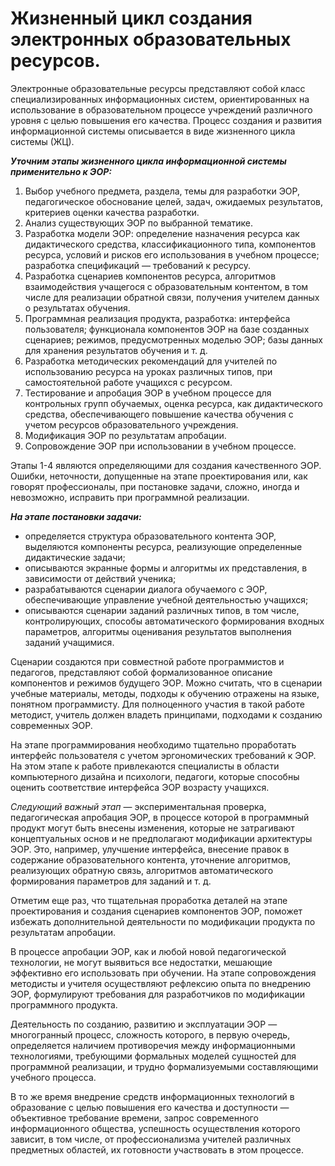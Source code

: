 # Жизненный цикл создания электронных образовательных ресурсов. 

Электронные образовательные ресурсы представляют собой класс специализированных информационных систем, ориентированных на использование в образовательном процессе учреждений различного уровня с целью повышения его качества. Процесс создания и развития информационной системы описывается в виде жизненного цикла системы (ЖЦ).

***Уточним этапы жизненного цикла информационной системы применительно к ЭОР:***

1. Выбор учебного предмета, раздела, темы для разработки ЭОР, педагогическое обоснование целей, задач, ожидаемых результатов, критериев оценки качества разработки.
2. Анализ существующих ЭОР по выбранной тематике.
3. Разработка модели ЭОР: определение назначения ресурса как дидактического средства, классификационного типа, компонентов ресурса, условий и рисков его использования в учебном процессе; разработка спецификаций — требований к ресурсу.
4. Разработка сценариев компонентов ресурса, алгоритмов взаимодействия учащегося с образовательным контентом, в том числе для реализации обратной связи, получения учителем данных о результатах обучения.
5. Программная реализация продукта, разработка: интерфейса пользователя; функционала компонентов ЭОР на базе созданных сценариев; режимов, предусмотренных моделью ЭОР; базы данных для хранения результатов обучения и т. д.
6. Разработка методических рекомендаций для учителей по использованию ресурса на уроках различных типов, при самостоятельной работе учащихся с ресурсом.
7. Тестирование и апробация ЭОР в учебном процессе для контрольных групп обучаемых, оценка ресурса, как дидактического средства, обеспечивающего повышение качества обучения с учетом ресурсов образовательного учреждения.
8. Модификация ЭОР по результатам апробации.
9. Сопровождение ЭОР при использовании в учебном процессе.

Этапы 1-4 являются определяющими для создания качественного ЭОР. Ошибки, неточности, допущенные на этапе проектирования или, как говорят профессионалы, при постановке задачи, сложно, иногда и невозможно, исправить при программной реализации.

***На этапе постановки задачи:***
- определяется структура образовательного контента ЭОР, выделяются компоненты ресурса, реализующие определенные дидактические задачи;
- описываются экранные формы и алгоритмы их представления, в зависимости от действий ученика;
- разрабатываются сценарии диалога обучаемого с ЭОР, обеспечивающие управление учебной деятельностью учащихся;
- описываются сценарии заданий различных типов, в том числе, контролирующих, способы автоматического формирования входных параметров, алгоритмы оценивания результатов выполнения заданий учащимися.

Сценарии создаются при совместной работе программистов и педагогов, представляют собой формализованное описание компонентов и режимов будущего ЭОР. Можно считать, что в сценарии учебные материалы, методы, подходы к обучению отражены на языке, понятном программисту. Для полноценного участия в такой работе методист, учитель должен владеть принципами, подходами к созданию современных ЭОР.

На этапе программирования необходимо тщательно проработать интерфейс пользователя с учетом эргономических требований к ЭОР. На этом этапе к работе привлекаются специалисты в области компьютерного дизайна и психологи, педагоги, которые способны оценить соответствие интерфейса ЭОР возрасту учащихся.

*Следующий важный этап* — экспериментальная проверка, педагогическая апробация ЭОР, в процессе которой в программный продукт могут быть внесены изменения, которые не затрагивают концептуальных основ и не предполагают модификации архитектуры ЭОР. Это, например, улучшение интерфейса, внесение правок в содержание образовательного контента, уточнение алгоритмов, реализующих обратную связь, алгоритмов автоматического формирования параметров для заданий и т. д.

Отметим еще раз, что тщательная проработка деталей на этапе проектирования и создания сценариев компонентов ЭОР, поможет избежать дополнительной деятельности по модификации продукта по результатам апробации.

В процессе апробации ЭОР, как и любой новой педагогической технологии, не могут выявиться все недостатки, мешающие эффективно его использовать при обучении. На этапе сопровождения методисты и учителя осуществляют рефлексию опыта по внедрению ЭОР, формулируют требования для разработчиков по модификации программного продукта.

Деятельность по созданию, развитию и эксплуатации ЭОР — многогранный процесс, сложность которого, в первую очередь, определяется наличием противоречия между информационными технологиями, требующими формальных моделей сущностей для программной реализации, и трудно формализуемыми составляющими учебного процесса.

В то же время внедрение средств информационных технологий в образование с целью повышения его качества и доступности — объективное требование времени, запрос современного информационного общества, успешность осуществления которого зависит, в том числе, от профессионализма учителей различных предметных областей, их готовности участвовать в этом процессе.
